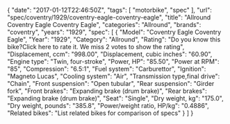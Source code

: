 {
    "date": "2017-01-12T22:46:50Z",
    "tags": [
        "motorbike",
        "spec"
    ],
    "url": "spec\/coventry\/1929\/coventry-eagle-coventry-eagle",
    "title": "Allround Coventry Eagle Coventry Eagle",
    "categories": "Allround",
    "brands": "coventry",
    "years": "1929",
    "spec": [
        {
            "Model": "Coventry Eagle Coventry Eagle",
            "Year": "1929",
            "Category": "Allround",
            "Rating": "Do you know this bike?Click here to rate it. We miss 2 votes to show the rating",
            "Displacement, ccm": "998.00",
            "Displacement, cubic inches": "60.90",
            "Engine type": "Twin, four-stroke",
            "Power, HP": "85.50",
            "Power at RPM": "85",
            "Compression": "6.5:1",
            "Fuel system": "Carburettor",
            "Ignition": "Magneto Lucas",
            "Cooling system": "Air",
            "Transmission type,final drive": "Chain",
            "Front suspension": "Open tubular",
            "Rear suspension": "Girder fork",
            "Front brakes": "Expanding brake (drum brake)",
            "Rear brakes": "Expanding brake (drum brake)",
            "Seat": "Single",
            "Dry weight, kg": "175.0",
            "Dry weight, pounds": "385.8",
            "Power\/weight ratio, HP\/kg": "0.4886",
            "Related bikes": "List related bikes for comparison of specs"
        }
    ]
}